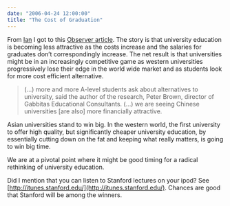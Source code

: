 ```yaml
---
date: "2006-04-24 12:00:00"
title: "The Cost of Graduation"
---
```




From [Ian](http://www.unreasonableman.net/2006/04/the_cost_of_gra.html) I got to this [Observer article](http://observer.guardian.co.uk/uk_news/story/0,,1759544,00.html?gusrc=rss). The story is that university education is becoming less attractive as the costs increase and the salaries for graduates don&rsquo;t correspondingly increase. The net result is that universities might be in an increasingly competitive game as western universities progressively lose their edge in the world wide market and as students look for more cost efficient alternative.

> (&hellip;) more and more A-level students ask about alternatives to university, said the author of the research, Peter Brown, director of Gabbitas Educational Consultants. (&hellip;) we are seeing Chinese universities [are also] more financially attractive.


Asian universities stand to win big. In the western world, the first university to offer high quality, but significantly cheaper university education, by essentially cutting down on the fat and keeping what really matters, is going to win big time.

We are at a pivotal point where it might be good timing for a radical rethinking of university education.

Did I mention that you can listen to Stanford lectures on your ipod? See [http://itunes.stanford.edu/](http://itunes.stanford.edu/). Chances are good that Stanford will be among the winners.

